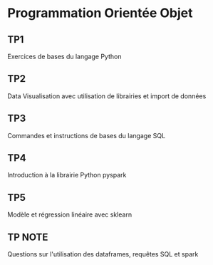 # Programmation Orientée Objet

## TP1

Exercices de bases du langage Python

## TP2

Data Visualisation avec utilisation de librairies et import de données

## TP3

Commandes et instructions de bases du langage SQL

## TP4

Introduction à la librairie Python pyspark

## TP5

Modèle et régression linéaire avec sklearn

## TP NOTE

Questions sur l'utilisation des dataframes, requêtes SQL et spark

